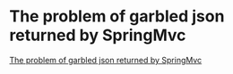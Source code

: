# The problem of garbled json returned by SpringMvc
[The problem of garbled json returned by SpringMvc](https://aiwithcloud.com/2022/09/15/the_problem_of_garbled_json_returned_by_springmvc/)